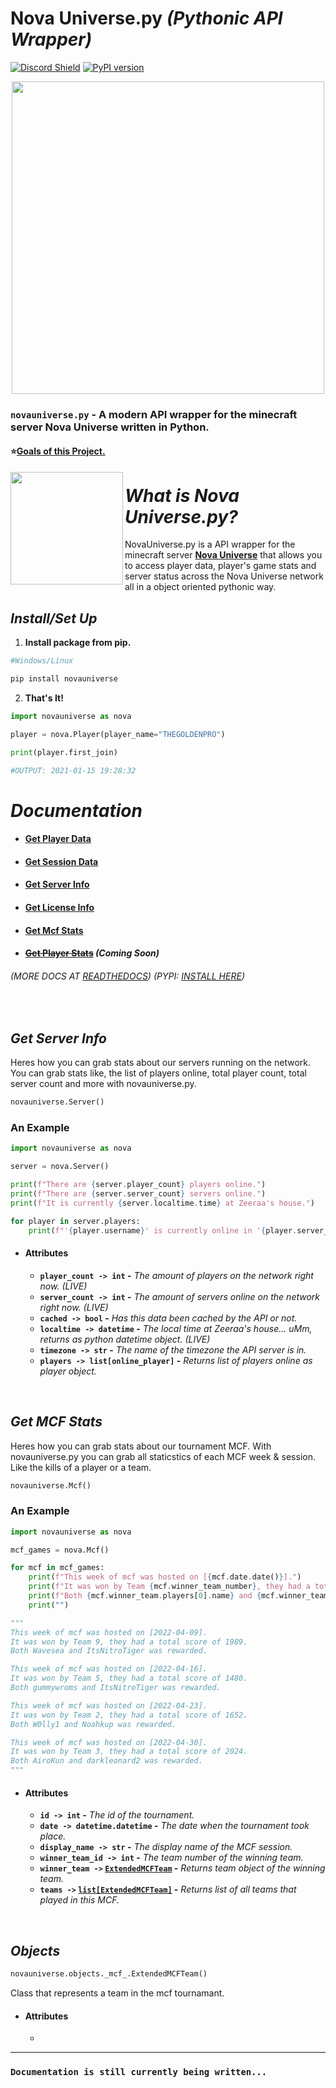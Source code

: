 # Nova Universe.py *(Pythonic API Wrapper)*

[![Discord Shield](https://discordapp.com/api/guilds/692764975902752871/widget.png?style=shield)](https://discord.gg/4gZSVJ7)
[![PyPI version](https://badge.fury.io/py/novauniverse.svg)](https://pypi.org/project/novauniverse/)

<p align="center">
 <img src="https://user-images.githubusercontent.com/66202304/147414615-4a410681-0e02-41e3-88cd-3d28d4bf6898.png" width="500" />
</p>

### ``novauniverse.py`` - A modern API wrapper for the minecraft server Nova Universe written in Python.

#### ⭐[Goals of this Project.](https://github.com/NovaUniverse/NovaUniverse.py/projects/1)

<p align="right">
 <img align="left" src="https://media.discordapp.net/attachments/710019553098465320/895037951443107860/Untitled_Artwork_4_1.png" width="180" />
 
 # *What is Nova Universe.py?*
 NovaUniverse.py is a API wrapper for the minecraft server **[Nova Universe](https://novauniverse.net/)** that allows you to access player data, player's game stats and server status across the Nova Universe network all in a object oriented pythonic way.
</p>

## *Install/Set Up*
1. **Install package from pip.**
```sh
#Windows/Linux

pip install novauniverse
```
2. **That's It!** 
```python
import novauniverse as nova

player = nova.Player(player_name="THEGOLDENPRO")

print(player.first_join)

#OUTPUT: 2021-01-15 19:28:32
```

# *Documentation*

* #### [Get Player Data](https://novauniversepy.readthedocs.io/en/latest/#get-player-data)
* #### [Get Session Data](https://novauniversepy.readthedocs.io/en/latest/#get-session-data)
* #### [Get Server Info](#get-server-info)
* #### [Get License Info]()
* #### [Get Mcf Stats](#get-mcf-stats-1)
* #### ~~[Get Player Stats]()~~ *(Coming Soon)*

###### (MORE DOCS AT [READTHEDOCS](http://novauniversepy.readthedocs.io/)) (PYPI: [INSTALL HERE](https://pypi.org/project/novauniverse/))

<br>

## *Get Server Info*

Heres how you can grab stats about our servers running on the network. You can grab stats like, the list of players online, total player count, total server count and more with novauniverse.py.

```python
novauniverse.Server()
```
### An Example
```python
import novauniverse as nova

server = nova.Server()

print(f"There are {server.player_count} players online.")
print(f"There are {server.server_count} servers online.")
print(f"It is currently {server.localtime.time} at Zeeraa's house.")

for player in server.players:
    print(f"'{player.username}' is currently online in '{player.server_name_}'.")
```

* #### Attributes
    * **``player_count -> int`` -** *The amount of players on the network right now. (LIVE)*
    * **``server_count -> int`` -** *The amount of servers online on the network right now. (LIVE)*
    * **``cached -> bool`` -** *Has this data been cached by the API or not.*
    * **``localtime -> datetime`` -** *The local time at Zeeraa's house... uMm, returns as python datetime object. (LIVE)*
    * **``timezone -> str`` -** *The name of the timezone the API server is in.*
    * **``players -> list[online_player]`` -** *Returns list of players online as player object.*

<br>

## *Get MCF Stats*

Heres how you can grab stats about our tournament MCF. With novauniverse.py you can grab all staticstics of each MCF week & session. Like the kills of a player or a team.

```python
novauniverse.Mcf()
```
### An Example
```python
import novauniverse as nova

mcf_games = nova.Mcf()

for mcf in mcf_games:
    print(f"This week of mcf was hosted on [{mcf.date.date()}].")
    print(f"It was won by Team {mcf.winner_team_number}, they had a total score of {mcf.winner_team.team_score}.")
    print(f"Both {mcf.winner_team.players[0].name} and {mcf.winner_team.players[1].name} was rewarded.")
    print("")

"""
This week of mcf was hosted on [2022-04-09].
It was won by Team 9, they had a total score of 1989.
Both Wavesea and ItsNitroTiger was rewarded.

This week of mcf was hosted on [2022-04-16].
It was won by Team 5, they had a total score of 1480.
Both gummywroms and ItsNitroTiger was rewarded.

This week of mcf was hosted on [2022-04-23].
It was won by Team 2, they had a total score of 1652.
Both W0lly1 and Noahkup was rewarded.

This week of mcf was hosted on [2022-04-30].
It was won by Team 3, they had a total score of 2024.
Both AiroKun and darkleonard2 was rewarded.
"""
```

* #### Attributes
    * **``id -> int`` -** *The id of the tournament.*
    * **``date -> datetime.datetime`` -** *The date when the tournament took place.*
    * **``display_name -> str`` -** *The display name of the MCF session.*
    * **``winner_team_id -> int`` -** *The team number of the winning team.*
    * **``winner_team ->`` [``ExtendedMCFTeam``]() -** *Returns team object of the winning team.*
    * **``teams ->`` [``list[ExtendedMCFTeam]``]() -** *Returns list of all teams that played in this MCF.*

<br>

## *Objects*

```python
novauniverse.objects._mcf_.ExtendedMCFTeam()
```

Class that represents a team in the mcf tournamant.

* #### Attributes
    * 
-------------------
### ``Documentation is still currently being written...``
